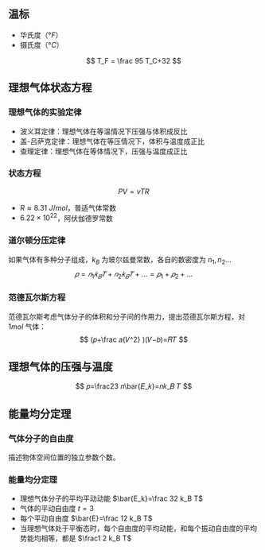 ## 温标

- 华氏度（$°F$）
- 摄氏度（$°C$）

$$
T_F = \frac 95 T_C+32
$$

## 理想气体状态方程

### 理想气体的实验定律

- 波义耳定律：理想气体在等温情况下压强与体积成反比
- 盖-吕萨克定律：理想气体在等压情况下，体积与温度成正比
- 查理定律：理想气体在等体情况下，压强与温度成正比

### 状态方程

$$
PV = vTR
$$

- $R \approx 8.31~J/mol$​，普适气体常数
- $6.22 \times 10^{22}$，阿伏伽德罗常数

### 道尔顿分压定律

如果气体有多种分子组成，$k_B$ 为玻尔兹曼常数，各自的数密度为 $n_1,n_2\dots$
$$
𝑝=𝑛_1 𝑘_𝐵 𝑇+𝑛_2 𝑘_𝐵 𝑇+...=𝑝_1+𝑝_2+...
$$

### 范德瓦尔斯方程

范德瓦尔斯考虑气体分子的体积和分子间的作用力，提出范德瓦尔斯方程，对 $1mol$ 气体：
$$
(𝑝+\frac 𝑎{𝑉^2} )(𝑉−𝑏)=𝑅𝑇
$$

## 理想气体的压强与温度

$$
𝑝=\frac23 𝑛\bar{𝐸_𝑘}=𝑛𝑘_𝐵 𝑇
$$

## 能量均分定理

### 气体分子的自由度

描述物体空间位置的独立参数个数。

### 能量均分定理

- 理想气体分子的平均平动动能 $\bar{E_k}=\frac 32 k_B T$​
- 气体的平动自由度 $t=3$
- 每个平动自由度 $\bar{E}=\frac 12 k_B T$
- 当理想气体处于平衡态时，每个自由度的平均动能，和每个振动自由度的平均势能均相等，都是 $\frac1 2 k_B T$
